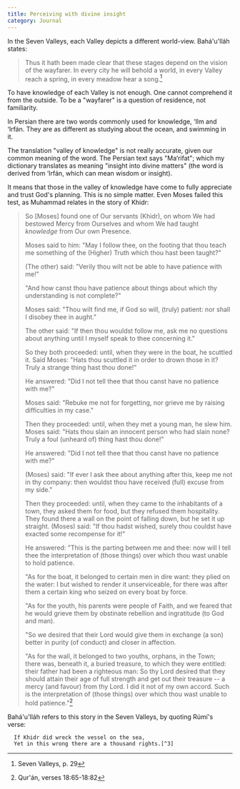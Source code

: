 ```yaml
---
title: Perceiving with divine insight
category: Journal
---
```


In the Seven Valleys, each Valley depicts a different world-view.  Bahá'u'lláh
states:

> Thus it hath been made clear that these stages depend on the vision of
> the wayfarer.  In every city he will behold a world, in every Valley
> reach a spring, in every meadow hear a song.[^1]

To have knowledge of each Valley is not enough.  One cannot comprehend
it from the outside.  To be a "wayfarer" is a question of residence, not
familiarity.

In Persian there are two words commonly used for knowledge, ‘Ilm and
‘Irfán.  They are as different as studying about the ocean, and swimming
in it.

<!--more-->
The translation "valley of knowledge" is not really accurate, given our common
meaning of the word.  The Persian text says "Ma‘rifat"; which my dictionary
translates as meaning "insight into divine matters" (the word is derived from
‘Irfán, which can mean wisdom or insight).

It means that those in the valley of knowledge have come to fully
appreciate and trust God's planning.  This is no simple matter.  Even
Moses failed this test, as Muhammad relates in the story of Khidr:

> So [Moses] found one of Our servants (Khidr), on whom We had bestowed
> Mercy from Ourselves and whom We had taught *knowledge* from Our own
> Presence.
>
> Moses said to him: "May I follow thee, on the footing that thou teach
> me something of the (Higher) Truth which thou hast been taught?"
>
> (The other) said: "Verily thou wilt not be able to have patience with
> me!"
>
> "And how canst thou have patience about things about which thy
> understanding is not complete?"
>
> Moses said: "Thou wilt find me, if God so will, (truly) patient: nor
> shall I disobey thee in aught."
>
> The other said: "If then thou wouldst follow me, ask me no questions
> about anything until I myself speak to thee concerning it."
>
> So they both proceeded: until, when they were in the boat, he scuttled
> it. Said Moses: "Hats thou scuttled it in order to drown those in it?
> Truly a strange thing hast thou done!"
>
> He answered: "Did I not tell thee that thou canst have no patience
> with me?"
>
> Moses said: "Rebuke me not for forgetting, nor grieve me by raising
> difficulties in my case."
>
> Then they proceeded: until, when they met a young man, he slew
> him. Moses said: "Hats thou slain an innocent person who had slain
> none? Truly a foul (unheard of) thing hast thou done!"
>
> He answered: "Did I not tell thee that thou canst have no patience
> with me?"
>
> (Moses) said: "If ever I ask thee about anything after this, keep me
> not in thy company: then wouldst thou have received (full) excuse from
> my side."
>
> Then they proceeded: until, when they came to the inhabitants of a
> town, they asked them for food, but they refused them
> hospitality. They found there a wall on the point of falling down, but
> he set it up straight. (Moses) said: "If thou hadst wished, surely
> thou couldst have exacted some recompense for it!"
>
> He answered: "This is the parting between me and thee: now will I tell
> thee the interpretation of (those things) over which thou wast unable
> to hold patience.
>
> "As for the boat, it belonged to certain men in dire want: they plied
> on the water: I but wished to render it unserviceable, for there was
> after them a certain king who seized on every boat by force.
>
> "As for the youth, his parents were people of Faith, and we feared
> that he would grieve them by obstinate rebellion and ingratitude (to
> God and man).
>
> "So we desired that their Lord would give them in exchange (a son)
> better in purity (of conduct) and closer in affection.
>
> "As for the wall, it belonged to two youths, orphans, in the Town;
> there was, beneath it, a buried treasure, to which they were entitled:
> their father had been a righteous man: So thy Lord desired that they
> should attain their age of full strength and get out their treasure --
> a mercy (and favour) from thy Lord. I did it not of my own
> accord. Such is the interpretation of (those things) over which thou
> wast unable to hold patience."[^2]

Bahá'u'lláh refers to this story in the Seven Valleys, by quoting Rúmí's
verse:

      If Khidr did wreck the vessel on the sea,
      Yet in this wrong there are a thousand rights.[^3]

[^1]:  Seven Valleys, p. 29

[^2]:  Qur'án, verses 18:65-18:82

[^3]:  Seven Valleys, p. 26
